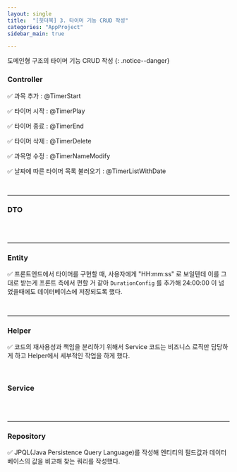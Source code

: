 ```yaml
---
layout: single
title:  "[힛더북] 3. 타이머 기능 CRUD 작성"
categories: "AppProject"
sidebar_main: true

---
```


도메인형 구조의 타이머 기능 CRUD 작성
{: .notice--danger}

### Controller

✅ 과목 추가 : @TimerStart

✅ 타이머 시작 : @TimerPlay

✅ 타이머 종료 : @TimerEnd

✅ 타이머 삭제 : @TimerDelete

✅ 과목명 수정 : @TimerNameModify

✅ 날짜에 따른 타이머 목록 불러오기 : @TimerListWithDate
<br/>
<script src="https://gist.github.com/Hanseung2/2432ca18d23eb18cedb6269aadf9741f.js"></script>

<br/>

<hr/>

### DTO
<br/>
<script src="https://gist.github.com/Hanseung2/32945212b985c7426ee15e972d8035b6.js"></script>

<br/>

<hr/>

### Entity

✅ 프론트엔드에서 타이머를 구현할 때, 사용자에게 "HH:mm:ss" 로 보일텐데 이를 그대로 받는게 프론트 측에서 편할 거 같아 `DurationConfig` 를 추가해 24:00:00 이 넘었을때에도 데이터베이스에 저장되도록 했다.
<br/>
<script src="https://gist.github.com/Hanseung2/d08e8e8346f5e95aae599b1654c2d7e6.js"></script>

<br/>

<hr/>

### Helper

✅ 코드의 재사용성과 책임을 분리하기 위해서 Service 코드는 비즈니스 로직만 담당하게 하고 Helper에서 세부적인 작업을 하게 했다.
<br/>
<script src="https://gist.github.com/Hanseung2/cba5de9d1ef63b3643109f0c425f3533.js"></script>

<br/>

### Service
<br/>
<script src="https://gist.github.com/Hanseung2/773dbbf9acb505d5427d3a083676cefe.js"></script>

<br/>

<hr/>

### Repository

✅ JPQL(Java Persistence Query Language)를 작성해 엔티티의 필드값과 데이터베이스의 값을 비교해 찾는 쿼리를 작성했다.

<script src="https://gist.github.com/Hanseung2/bcfabe87858b65aca51dea079988380c.js"></script>